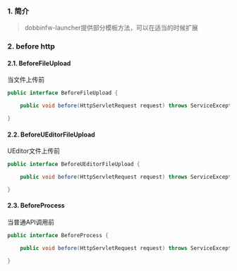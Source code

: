 ### 1. 简介

> dobbinfw-launcher提供部分模板方法，可以在适当的时候扩展



### 2. before http

#### 2.1. BeforeFileUpload

当文件上传前

```java
public interface BeforeFileUpload {

    public void before(HttpServletRequest request) throws ServiceException;

}
```

#### 2.2. BeforeUEditorFileUpload

UEditor文件上传前

```java
public interface BeforeUEditorFileUpload {

    public void before(HttpServletRequest request) throws ServiceException;

}
```

#### 2.3. BeforeProcess

当普通API调用前

```java
public interface BeforeProcess {

    public void before(HttpServletRequest request) throws ServiceException;

}
```